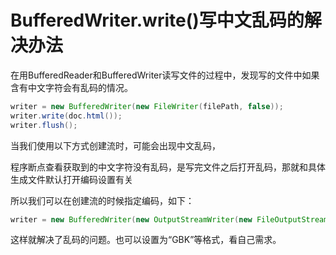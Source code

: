 # BufferedWriter.write()写中文乱码的解决办法

在用BufferedReader和BufferedWriter读写文件的过程中，发现写的文件中如果含有中文字符会有乱码的情况。
```java
writer = new BufferedWriter(new FileWriter(filePath, false));
writer.write(doc.html());
writer.flush();
```
当我们使用以下方式创建流时，可能会出现中文乱码，

程序断点查看获取到的中文字符没有乱码，是写完文件之后打开乱码，那就和具体生成文件默认打开编码设置有关

所以我们可以在创建流的时候指定编码，如下：
```java
writer = new BufferedWriter(new OutputStreamWriter(new FileOutputStream(new File(filePath)),"utf-8"));
```
这样就解决了乱码的问题。也可以设置为“GBK”等格式，看自己需求。
